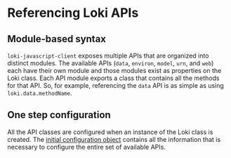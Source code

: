 # Referencing Loki APIs
## Module-based syntax
`loki-javascript-client` exposes multiple APIs that are organized into distinct modules. The available APIs (`data`, `environ`, `model`, `urn`, and `web`) each have their own module and those modules exist as properties on the Loki class. Each API module exports a class that contains all the methods for that API. So, for example, referencing the `data` API is as simple as using `loki.data.methodName`.
##  One step configuration
All the API classes are configured when an instance of the Loki class is created. The [initial configuration object](../configuration/initializing-loki.md) contains all the information that is necessary to configure the entire set of available APIs.